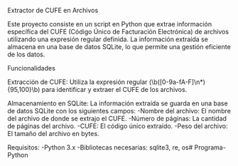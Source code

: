 Extractor de CUFE en Archivos

Este proyecto consiste en un script en Python que extrae información específica del CUFE (Código Único de Facturación Electrónica) de archivos utilizando una expresión regular definida. La información extraída se almacena en una base de datos SQLite, lo que permite una gestión eficiente de los datos.

Funcionalidades

Extracción de CUFE: Utiliza la expresión regular (\b([0-9a-fA-F]\n*){95,100}\b) para identificar y extraer el CUFE de los archivos.

Almacenamiento en SQLite: La información extraída se guarda en una base de datos SQLite con los siguientes campos:
-Nombre del archivo: El nombre del archivo de donde se extrajo el CUFE.
-Número de páginas: La cantidad de páginas del archivo.
-CUFE: El código único extraído.
-Peso del archivo: El tamaño del archivo en bytes.

Requisitos:
 -Python 3.x
 -Bibliotecas necesarias: sqlite3, re, os# Programa-Python
